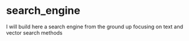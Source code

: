 # search_engine
I will build here a search engine from the ground up focusing on text and vector search methods
